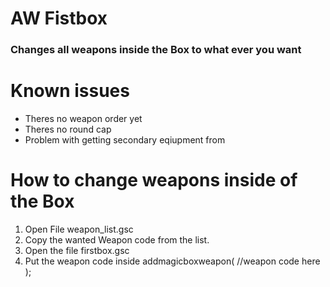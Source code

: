 # AW Fistbox

### Changes all weapons inside the Box to what ever you want

# Known issues

- Theres no weapon order yet
- Theres no round cap
- Problem with getting secondary eqiupment from

# How to change weapons inside of the Box

1. Open File weapon_list.gsc
2. Copy the wanted Weapon code from the list.
3. Open the file firstbox.gsc
4. Put the weapon code inside addmagicboxweapon( //weapon code here );


